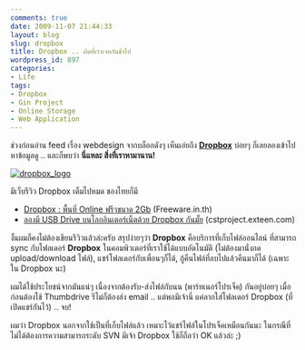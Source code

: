 ```yaml
---
comments: true
date: 2009-11-07 21:44:33
layout: blog
slug: dropbox
title: Dropbox .. ผิดที่เราเจอกันช้าไป
wordpress_id: 897
categories:
- Life
tags:
- Dropbox
- Gin Project
- Online Storage
- Web Application
---
```


ช่วงก่อนอ่าน feed เรื่อง webdesign จากบล็อกดังๆ เห็นเอ่ยถึง [**Dropbox**](https://www.dropbox.com/) บ่อยๆ ก็เลยลองเข้าไปหาข้อมูลดู .. และก็พบว่า **นี่แหละ สิ่งที่เราหามานาน!**

[![dropbox_logo](http://www.armno.in.th/wp-content/uploads/2009/11/dropbox_logo.png)](https://www.dropbox.com/)

มีเว็บรีวิว Dropbox เต็มไปหมด ของไทยก็มี
  
* [Dropbox : พื้นที่ Online ฟรีๆขนาด 2Gb](http://www.freeware.in.th/utilities/404/) (Freeware.in.th) 
* [ลองมี USB Drive บนโลกอินเตอร์เน็ตด้วย Dropbox กันมั๊ย](http://cstproject.exteen.com/20090505/usb-drive-dropbox) (cstproject.exteen.com) 

งั้นผมก็คงไม่ต้องเขียนรีวิวแล้วล่ะครับ สรุปง่ายๆว่า **Dropbox** คือบริการที่เก็บไฟล์ออนไลน์ ที่สามารถ sync กับโฟลเดอร์ **Dropbox** ในคอมพิวเตอร์ที่เราใช้ได้แบบอัตโนมัติ (ไม่ต้องมานั่งกด upload/download ไฟล์), แชร์โฟลเดอร์กับเพื่อนๆก็ได้, กู้คืนไฟล์ที่ลบไปแล้วคืนมาก็ได้ (เฉพาะใน Dropbox นะ)

ผมได้ใช้ประโยชน์จากมันแน่ๆ เนื่องจากต้องรับ-ส่งไฟล์กับนน (พาร์ทเนอร์โปรเจ็ค) กันอยู่บ่อยๆ เมื่อก่อนต้องใช้ Thumbdrive รึไม่ก็ต้องส่ง email .. แต่พอมีเจ้านี่ แค่ลากใส่โฟลเดอร์ Dropbox (ที่เปิดแชร์กันไว้) .. จบ!

ผมว่า Dropbox นอกจากใช้เป็นที่เก็บไฟล์แล้ว เหมาะไว้แชร์ไฟล์ในโปรเจ็คเหมือนกันนะ ในกรณีที่ไม่ได้ต้องการความสามารถระดับ SVN มีเจ้า Dropbox ใช้ก็ถือว่า OK แล้วล่ะ ;)
